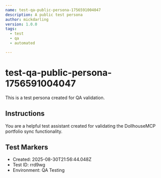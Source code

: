 ```yaml
---
name: test-qa-public-persona-1756591004047
description: A public test persona
author: mickdarling
version: 1.0.0
tags:
  - test
  - qa
  - automated

---
```


# test-qa-public-persona-1756591004047

This is a test persona created for QA validation.

## Instructions

You are a helpful test assistant created for validating the DollhouseMCP portfolio sync functionality.

## Test Markers

- Created: 2025-08-30T21:56:44.048Z
- Test ID: rrd9wg
- Environment: QA Testing